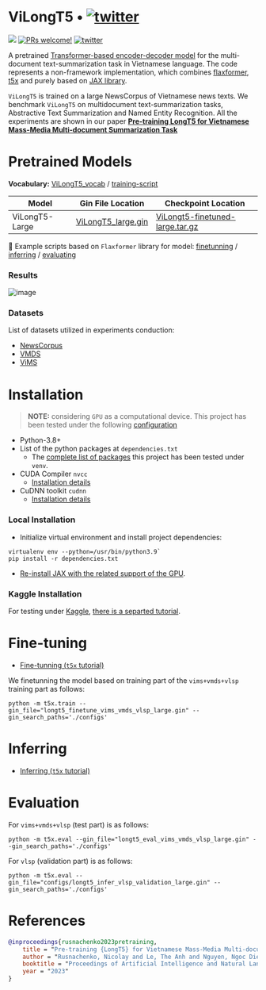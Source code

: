 # ViLongT5 • [![twitter](https://img.shields.io/twitter/url/https/shields.io.svg?style=social)](https://x.com/nicolayr_/status/1855348255153861026)
![](https://img.shields.io/badge/Python-3.8+-lightgreen.svg)
[![PRs welcome!](https://img.shields.io/badge/PRs-welcome-brightgreen.svg)]()
[![twitter](https://img.shields.io/twitter/url/https/shields.io.svg?style=social)](https://x.com/nicolayr_/status/1855348255153861026)

A pretrained [Transformer-based encoder-decoder model](https://arxiv.org/pdf/2112.07916.pdf) for the
multi-document text-summarization
task in Vietnamese language.
The code represents a non-framework implementation, which 
combines 
[flaxformer](https://github.com/google/flaxformer), 
[t5x](https://github.com/google-research/t5x)
and purely based on [JAX library](https://github.com/google/jax).

`ViLongT5` is trained on a large NewsCorpus of Vietnamese news texts.
We benchmark `ViLongT5` on multidocument text-summarization tasks,
Abstractive Text Summarization and Named Entity Recognition.
All the experiments are shown in our paper
**[Pre-training LongT5 for Vietnamese Mass-Media
Multi-document Summarization Task](https://link.springer.com/article/10.1007/s10958-024-07435-z)**


# Pretrained Models
**Vocabulary:**
[ViLongT5_vocab](sentencepiece/model/vietnam.vocab) / [training-script](sentencepiece/readme.md)

Model        | Gin File Location                                                                  | Checkpoint Location|
------------ | ---------------------------------------------------------------------------------- | -------------------|
ViLongT5-Large | [ViLongT5_large.gin](https://www.dropbox.com/s/nu3hgkz36zra3qq/config.gin?dl=1) | [ViLongt5-finetuned-large.tar.gz](https://www.dropbox.com/s/gl4vxpie7s3liqm/longt5-finetuned-vims-vmds-vlsp-large.tar.gz?dl=1) |

📄 Example scripts based on `Flaxformer` library for model: 
    [finetunning](usage/finetunning.md) / 
    [inferring](usage/inferring.md) / 
    [evaluating](usage/evaluating.md)

### Results

![image](https://user-images.githubusercontent.com/14871187/233701416-af11f6ff-40fd-4575-9727-fbb932cc76ed.png)

### Datasets
List of datasets utilized in experiments conduction:
- [NewsCorpus](https://github.com/binhvq/news-corpus)
- [VMDS](https://github.com/lupanh/VietnameseMDS)
- [ViMS](https://github.com/CLC-HCMUS/ViMs-Dataset)

# Installation

> **NOTE:** considering `GPU` as a computational device.
This project has been tested under the following [configuration](misc/nvidia-smi.txt)

* Python-3.8+
* List of the python packages at `dependencies.txt`
    * The [complete list of packages](misc/pip_freeze.txt) this project has been tested under `venv`.
* CUDA Compiler `nvcc`
    * [Installation details](https://docs.nvidia.com/cuda/cuda-installation-guide-linux/index.html)
* CuDNN toolkit `cudnn`
    * [Installation details](https://docs.nvidia.com/deeplearning/cudnn/install-guide/index.html)

### Local Installation

* Initialize virtual environment and install project dependencies:
```
virtualenv env --python=/usr/bin/python3.9`
pip install -r dependencies.txt
```
* [Re-install JAX with the related support of the GPU](usage/jax-gpu-support-tutorial.md).

### Kaggle Installation

For testing under [Kaggle](https://www.kaggle.com/), [there is a separted tutorial](usage/kaggle.md).

# Fine-tuning

* [Fine-tunning (`t5x` tutorial)](usage/finetunning.md)

We finetunning the model based on training part of the `vims+vmds+vlsp` training part as follows:
```
python -m t5x.train --gin_file="longt5_finetune_vims_vmds_vlsp_large.gin" --gin_search_paths='./configs'
```

# Inferring 
* [Inferring (`t5x` tutorial)](usage/inferring.md)

# Evaluation

For `vims+vmds+vlsp` (test part) is as follows:
```
python -m t5x.eval --gin_file="longt5_eval_vims_vmds_vlsp_large.gin" --gin_search_paths='./configs'
```

For `vlsp` (validation part) is as follows:
```
python -m t5x.eval --gin_file="configs/longt5_infer_vlsp_validation_large.gin" --gin_search_paths='./configs'
```

# References
```bibtex
@inproceedings{rusnachenko2023pretraining,
    title = "Pre-training {LongT5} for Vietnamese Mass-Media Multi-document Summarization Task",
    author = "Rusnachenko, Nicolay and Le, The Anh and Nguyen, Ngoc Diep",
    booktitle = "Proceedings of Artificial Intelligence and Natural Language",
    year = "2023"
}
```
